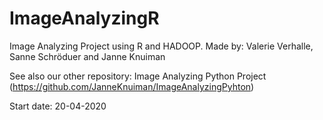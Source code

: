 # ImageAnalyzingR
Image Analyzing Project using R and HADOOP. Made by: Valerie Verhalle, Sanne Schröduer and Janne Knuiman

See also our other repository: Image Analyzing Python Project (https://github.com/JanneKnuiman/ImageAnalyzingPyhton)

Start date: 20-04-2020
